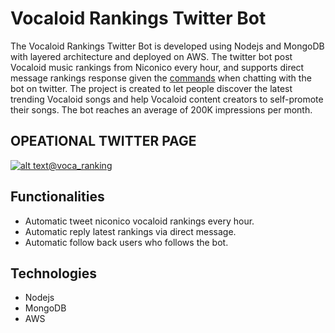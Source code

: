 # Vocaloid Rankings Twitter Bot 
The Vocaloid Rankings Twitter Bot is developed using Nodejs and MongoDB with layered architecture and deployed on AWS. The twitter bot post Vocaloid music rankings from Niconico every hour, and supports direct message rankings response given the [commands](https://raw.githubusercontent.com/ilPikachu/vocaloid-rankings-twitter-bot/master/src/utilities/directMessageStrings.json) when chatting with the bot on twitter. The project is created to let people discover the latest trending Vocaloid songs and help Vocaloid content creators to self-promote their songs. The bot reaches an average of 200K impressions per month. 

## OPEATIONAL TWITTER PAGE
[![alt text](https://i.imgur.com/1JiADWG.png "@mikuchan_info")](https://twitter.com/voca_ranking)[@voca_ranking](https://twitter.com/voca_ranking)

## Functionalities
- Automatic tweet niconico vocaloid rankings every hour.
- Automatic reply latest rankings via direct message.
- Automatic follow back users who follows the bot.

## Technologies
- Nodejs
- MongoDB
- AWS
